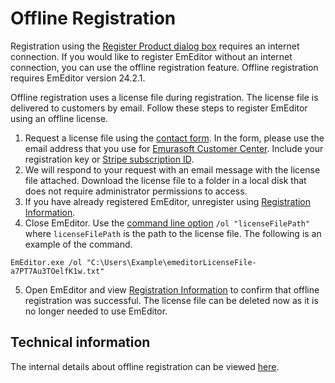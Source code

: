 # Offline Registration

Registration using the [Register Product dialog box](../../dlg/regist/index) requires an internet connection. If you would like to register EmEditor without an internet connection, you can use the offline registration feature. Offline registration requires EmEditor version 24.2.1.

Offline registration uses a license file during registration. The license file is delivered to customers by email. Follow these steps to register EmEditor using an offline license.

1. Request a license file using the [contact form](https://www.emeditor.com/support/#contact). In the form, please use the email address that you use for [Emurasoft Customer Center](https://support.emeditor.com/). Include your registration key or [Stripe subscription ID](https://support.emeditor.com/en/account/subscriptions).
2. We will respond to your request with an email message with the license file attached. Download the license file to a folder in a local disk that does not require administrator permissions to access.
3. If you have already registered EmEditor, unregister using [Registration Information](../../dlg/registration_info/index).
4. Close EmEditor. Use the [command line option](https://www.emeditor.org/en/howto/file/file_commandline.html#options) `/ol "licenseFilePath"` where `licenseFilePath` is the path to the license file. The following is an example of the command.

```
EmEditor.exe /ol "C:\Users\Example\emeditorLicenseFile-a7PT7Au3TOelfK1w.txt"
```

5. Open EmEditor and view [Registration Information](../../dlg/registration_info/index) to confirm that offline registration was successful. The license file can be deleted now as it is no longer needed to use EmEditor.

## Technical information

The internal details about offline registration can be viewed [here](https://www.emeditor.com/general/new-validation-system-explained/).